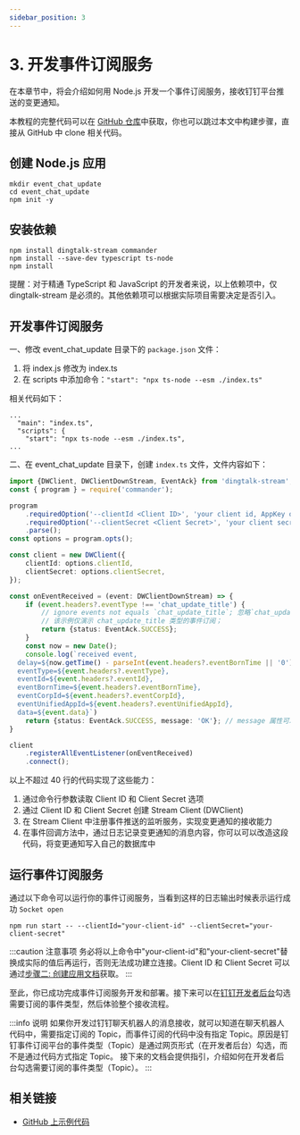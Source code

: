 ```yaml
---
sidebar_position: 3
---
```


# 3. 开发事件订阅服务

在本章节中，将会介绍如何用 Node.js 开发一个事件订阅服务，接收钉钉平台推送的变更通知。

本教程的完整代码可以在 [GitHub 仓库](https://github.com/open-dingtalk/dingtalk-tutorial-nodejs)中获取，你也可以跳过本文中构建步骤，直接从 GitHub 中 clone 相关代码。

## 创建 Node.js 应用

```shell
mkdir event_chat_update
cd event_chat_update
npm init -y
```

## 安装依赖

```shell
npm install dingtalk-stream commander
npm install --save-dev typescript ts-node
npm install
```

提醒：对于精通 TypeScript 和 JavaScript 的开发者来说，以上依赖项中，仅 dingtalk-stream 是必须的。其他依赖项可以根据实际项目需要决定是否引入。

## 开发事件订阅服务

一、修改 event_chat_update 目录下的 `package.json` 文件：

1. 将 index.js 修改为 index.ts
2. 在 scripts 中添加命令：`"start": "npx ts-node --esm ./index.ts"`

相关代码如下：
```text {2,4}
...
  "main": "index.ts",
  "scripts": {
    "start": "npx ts-node --esm ./index.ts",
...
```

二、在 event_chat_update 目录下，创建 `index.ts` 文件，文件内容如下：

```typescript title="index.ts" {15-31} showLineNumbers
import {DWClient, DWClientDownStream, EventAck} from 'dingtalk-stream';
const { program } = require('commander');

program
    .requiredOption('--clientId <Client ID>', 'your client id, AppKey or SuiteKey')
    .requiredOption('--clientSecret <Client Secret>', 'your client secret, AppSecret or SuiteSecret')
    .parse();
const options = program.opts();

const client = new DWClient({
    clientId: options.clientId,
    clientSecret: options.clientSecret,
});

const onEventReceived = (event: DWClientDownStream) => {
    if (event.headers?.eventType !== 'chat_update_title') {
        // ignore events not equals `chat_update_title`; 忽略`chat_update_title`之外的其他事件；
        // 该示例仅演示 chat_update_title 类型的事件订阅；
        return {status: EventAck.SUCCESS};
    }
    const now = new Date();
    console.log(`received event, 
  delay=${now.getTime() - parseInt(event.headers?.eventBornTime || '0')}ms, 
  eventType=${event.headers?.eventType}, 
  eventId=${event.headers?.eventId}, 
  eventBornTime=${event.headers?.eventBornTime},  
  eventCorpId=${event.headers?.eventCorpId},
  eventUnifiedAppId=${event.headers?.eventUnifiedAppId}, 
  data=${event.data}`)
    return {status: EventAck.SUCCESS, message: 'OK'}; // message 属性可以是任意字符串；
}

client
    .registerAllEventListener(onEventReceived)
    .connect();
```

以上不超过 40 行的代码实现了这些能力：
1. 通过命令行参数读取 Client ID 和 Client Secret 选项
2. 通过 Client ID 和 Client Secret 创建 Stream Client (DWClient)
3. 在 Stream Client 中注册事件推送的监听服务，实现变更通知的接收能力
4. 在事件回调方法中，通过日志记录变更通知的消息内容，你可以可以改造这段代码，将变更通知写入自己的数据库中

## 运行事件订阅服务

通过以下命令可以运行你的事件订阅服务，当看到这样的日志输出时候表示运行成功 `Socket open`

```shell
npm run start -- --clientId="your-client-id" --clientSecret="your-client-secret"
```

:::caution 注意事项
务必将以上命令中"your-client-id"和"your-client-secret"替换成实际的值后再运行，否则无法成功建立连接。Client ID 和 Client Secret 可以通过[步骤二: 创建应用文档](create-app)获取。
:::

至此，你已成功完成事件订阅服务开发和部署。接下来可以在[钉钉开发者后台](https://open-dev.dingtalk.com)勾选需要订阅的事件类型，然后体验整个接收流程。

:::info 说明
如果你开发过钉钉聊天机器人的消息接收，就可以知道在聊天机器人代码中，需要指定订阅的 Topic，而事件订阅的代码中没有指定 Topic。原因是钉钉事件订阅平台的事件类型（Topic）是通过网页形式（在开发者后台）勾选，而不是通过代码方式指定 Topic。
接下来的文档会提供指引，介绍如何在开发者后台勾选需要订阅的事件类型（Topic）。
:::

## 相关链接

* [GitHub 上示例代码](https://github.com/open-dingtalk/dingtalk-tutorial-nodejs)
